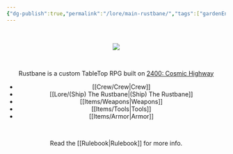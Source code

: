 ```yaml
---
{"dg-publish":true,"permalink":"/lore/main-rustbane/","tags":["gardenEntry"]}
---
```


<div align=center>

<br>

![](https://i.imgur.com/nTdtjuk.png)

<br>

Rustbane is a custom TableTop RPG built on 
[2400: Cosmic Highway](https://www.scribd.com/document/526840838/2400-Cosmic-Highway-v1-4-singles)

- [[Crew/Crew\|Crew]] 
- [[Lore/(Ship) The Rustbane\|(Ship) The Rustbane]]
- [[Items/Weapons\|Weapons]]
- [[Items/Tools\|Tools]]
- [[Items/Armor\|Armor]]

<br>

Read the [[Rulebook\|Rulebook]] for more info.

<br>

</div>
